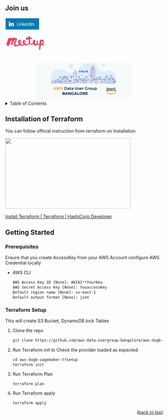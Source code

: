 
<a name="readme-top"></a>

## Join us


[![LinkedIn][linkedin-aws-dugb]][linkedin-url]



[![Meetup][meetup-aws-dugb]][meetup-aws-dugb-url]

<br />
<div align="center">
    <img src="https://raw.githubusercontent.com/aws-data-usergroup-bangalore/aws-dugb-images/main/aws-dugb.png" width="300">
</div>

<!-- TABLE OF CONTENTS -->
<details>
  <summary>Table of Contents</summary>
  <ol>
    <li>
      <a href="#installation-of-terraform">Installation of Terraform</a>
    </li>
    <li>
      <a href="#getting-started">Getting Started</a>
      <ul>
        <li><a href="#prerequisites">Prerequisites</a></li>
        <li><a href="#terraform-setup">Terraform Setup</a></li>
      </ul>
    </li>
  </ol>
</details>



<!-- ABOUT THE PROJECT -->
## Installation of Terraform

You can follow official instruction from terraform on Installation

<p><a href="https://developer.hashicorp.com/terraform/tutorials/aws-get-started/install-cli?wvideo=r3yytnk1pr"><img src="https://embed-ssl.wistia.com/deliveries/2ba3bf2c657f7563bfcc80ac41d825bd.jpg?image_play_button_size=2x&amp;image_crop_resized=960x540&amp;image_play_button=1&amp;image_play_button_color=1563ffe0" style="width: 400px; height: 225px;" width="400" height="225"></a></p><p><a href="https://developer.hashicorp.com/terraform/tutorials/aws-get-started/install-cli?wvideo=r3yytnk1pr">Install Terraform | Terraform | HashiCorp Developer</a></p>



<!-- GETTING STARTED -->
## Getting Started


### Prerequisites

Ensure that you create AccessKey from your AWS Account configure AWS Credential locally
* AWS CLI
  ```aws configure
  AWS Access Key ID [None]: AKIAI**YourKeu
  AWS Secret Access Key [None]: YouaccessKey
  Default region name [None]: us-east-1
  Default output format [None]: json
  ```

### Terraform Setup

This will create S3 Bucket, DynamoDB lock Tables

1. Clone the repo
   ```sh
   git clone https://github.com/aws-data-usergroup-bangalore/aws-dugb-sagemaker-tfsetup.git
   ```
2. Run Terraform init to Check the provider loaded as expected
   ``` 
   cd aws-dugb-sagemaker-tfsetup
   terraform init
   ```
3. Run Terraform Plan
   ```
   terraform plan
   ```
4. Run Terraform apply
   ```
   terraform apply
   ```

<p align="right">(<a href="#readme-top">back to top</a>)</p>




[linkedin-aws-dugb]: https://github.com/aws-data-usergroup-bangalore/aws-dugb-images/blob/main/linkedin.JPG?raw=true
[linkedin-url]: https://www.linkedin.com/company/aws-data-user-group-bangalore
[meetup-aws-dugb]: https://raw.githubusercontent.com/aws-data-usergroup-bangalore/aws-dugb-images/main/meetup_logo.JPG
[meetup-aws-dugb-url]: https://www.meetup.com/aws-data-user-group-bangalore

[awsdugb-image]: https://secure.meetupstatic.com/photos/event/3/6/1/2/clean_509113842.jpeg

